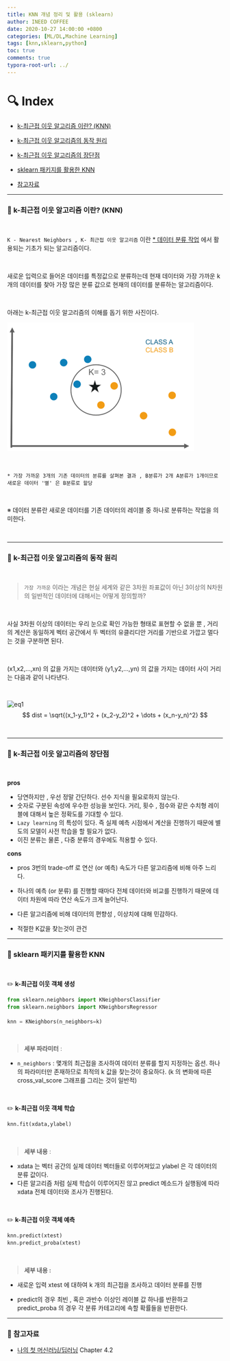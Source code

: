 ```yaml
---
title: KNN 개념 정리 및 활용 (sklearn)
author: INEED COFFEE
date: 2020-10-27 14:00:00 +0800
categories: [ML/DL,Machine Learning]
tags: [knn,sklearn,python]
toc: true
comments: true
typora-root-url: ../
---
```

# :mag: Index

- [k-최근접 이웃 알고리즘 이란? (KNN)](#idx1) 

- [k-최근접 이웃 알고리즘의 동작 원리](#idx2) 

- [k-최근접 이웃 알고리즘의 장단점](#idx3)

- [sklearn 패키지를 활용한 KNN](#idx4) 

- [참고자료](#idx5)

  

---

### :radio_button: k-최근접 이웃 알고리즘 이란? (KNN) <a id="idx1"></a>

​	

`K - Nearest Neighbors , K- 최근접 이웃 알고리즘` 이란 <u>\* 데이터 분류 작업</u> 에서 활용되는 기초가 되는 알고리즘이다. 

​	

새로운 입력으로 들어온 데이터를 특정값으로 분류하는데 현재 데이터와 가장 가까운 k개의 데이터를 찾아 가장 많은 분류 값으로 현재의 데이터를 분류하는 알고리즘이다.

​	

아래는 k-최근접 이웃 알고리즘의 이해를 돕기 위한 사진이다.
	
![초기](/assets/knn.png)


​	    

```
* 가장 가까운 3개의 기존 데이터의 분류를 살펴본 결과 , B분류가 2개 A분류가 1개이므로 새로운 데이터 '별' 은 B분류로 할당
```

​	

※ 데이터 분류란 새로운 데이터를 기존 데이터의 레이블 중 하나로 분류하는 작업을 의미한다.

​	

---

### :radio_button: k-최근접 이웃 알고리즘의 동작 원리 <a id="idx2"></a>

​	

>  `가장 가까운` 이라는 개념은 현실 세계와 같은 3차원 좌표값이 아닌 3이상의 N차원의 일반적인 데이터에 대해서는 어떻게 정의할까?

​	

사실 3차원 이상의 데이터는 우리 눈으로 확인 가능한 형태로 표현할 수 없을 뿐 , 거리의 계산은 동일하게 벡터 공간에서 두 벡터의 유클리디안 거리를 기반으로 가깝고 멀다는 것을 구분하면 된다.

​	

(x1,x2,...,xn) 의 값을 가지는 데이터와 (y1,y2,...,yn) 의 값을 가지는 데이터 사이 거리는 다음과 같이 나타낸다.

​	

![eq1](http://latex2png.com/pngs/f1e0f04b61a59270245c76f47d4752ce.png)
$$
dist = \sqrt{(x_1-y_1)^2 + (x_2-y_2)^2 + \dots + (x_n-y_n)^2}
$$

​		

---

### :radio_button: k-최근접 이웃 알고리즘의 장단점 <a id="idx3"></a>

​	

__pros__ 

- 당연하지만 , 우선 정말 간단하다. 선수 지식을 필요로하지 않는다.
- 숫자로 구분된 속성에 우수한 성능을 보인다. 거리, 횟수 , 점수와 같은 수치형 레이블에 대해서 높은 정확도를 기대할 수 있다.
- `Lazy learning` 의 특성이 있다. 즉 실제 예측 시점에서 계산을 진행하기 때문에 별도의 모델이 사전 학습을 할 필요가 없다.
- 이진 분류는 물론 , 다중 분류의 경우에도 적용할 수 있다.

  

__cons__ 

- pros 3번의 trade-off 로 연산 (or 예측) 속도가 다른 알고리즘에 비해 아주 느리다.

- 하나의 예측 (or 분류)  를 진행할 때마다 전체 데이터와 비교를 진행하기 때문에 데이터 차원에 따라 연산 속도가 크게 늘어난다.

- 다른 알고리즘에 비해 데이터의 편향성 , 이상치에 대해 민감하다. 

- 적절한 K값을 찾는것이 관건

  

---

### :radio_button: sklearn 패키지를 활용한 KNN <a id="idx4"></a>

​	

:pencil2: __k-최근접 이웃 객체 생성__ 

```python
from sklearn.neighbors import KNeighborsClassifier
from sklearn.neighbors import KNeighborsRegressor

knn = KNeighbors(n_neighbors=k)
```

​	

> __세부 파라미터__ :

- `n_neighbors` : 몇개의 최근접을 조사하여 데이터 분류를 할지 지정하는 옵션. 하나의 파라미터만 존재하므로 최적의 k 값을 찾는것이 중요하다. (k 의 변화에 따른 cross_val_score 그래프를 그리는 것이 일반적)



​	

:pencil2: __k-최근접 이웃 객체 학습__ 

```python
knn.fit(xdata,ylabel)
```

​	

> __세부 내용__ :

- xdata 는 벡터 공간의 실제 데이터 벡터들로 이루어져있고 ylabel 은 각 데이터의 분류 값이다.
- 다른 알고리즘 처럼 실제 학습이 이루어지진 않고 predict 메소드가 실행됨에 따라 xdata 전체 데이터와 조사가 진행된다.



​	

:pencil2: __k-최근접 이웃 객체 예측__ 

```python
knn.predict(xtest)
knn.predict_proba(xtest)
```

​	

> __세부 내용 :__ 

- 새로운 입력 xtest 에 대하여 k 개의 최근접을 조사하고 데이터 분류를 진행

- predict의 경우 최빈 , 혹은 과반수 이상인 레이블 값 하나를 반환하고 predict_proba 의 경우 각 분류 카테고리에 속할 확률들을 반환한다.

  

---


### :radio_button: 참고자료 <a id="idx5"></a>

- [나의 첫 머신러닝/딥러닝](https://wikibook.co.kr/mymlrev/) Chapter 4.2 


